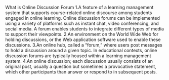What is Online Discussion Forum
1.A feature of a learning management system that supports course-related online discourse among students engaged in online learning. Online discussion forums can be implemented using a variety of platforms such as instant chat, video conferencing, and social media. A forum enables students to integrate different types of media to support their viewpoints.
2.An environment on the World Wide Web for holding discussions, or the Web application software used to enable these discussions.
3.An online hub, called a “forum,” where users post messages to hold a discussion around a given topic. In educational contexts, online discussion forums are typically housed within a learning management system.
4.An online discussion; each discussion usually consists of an original post, usually a question but sometimes a provocative statement, which other participants than answer or respond to in subsequent posts.
